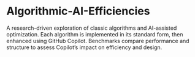# Algorithmic-AI-Efficiencies
A research-driven exploration of classic algorithms and AI-assisted optimization. Each algorithm is implemented in its standard form, then enhanced using GitHub Copilot. Benchmarks compare performance and structure to assess Copilot’s impact on efficiency and design. 
